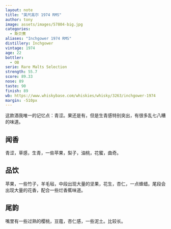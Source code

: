 ```yaml
---
layout: note
title: "英尺高尔 1974 RMS"
author: tony
image: assets/images/57804-big.jpg
categories:
  - 斯贝赛
aliases: "Inchgower 1974 RMS"
distillery: Inchgower
vintage: 1974
age: 22
bottler:
  - OB
serie: Rare Malts Selection
strength: 55.7
score: 89.33
nose: 89
taste: 90
finish: 89
wb: https://www.whiskybase.com/whiskies/whisky/3263/inchgower-1974
margin: -510px
---
```

这款酒我唯一的记忆点：青涩。果还是有，但是生青感特别突出，有很多乱七八糟的味道。

## 闻香
青涩，草感，生青，一些苹果，梨子，油桃，花蜜，曲奇。

## 品饮
苹果，一些竹子，羊毛毡，中段出现大量的坚果，花生，杏仁，一点蜂蜡。尾段会出现大量的花香，配合一些烂香蕉味道。

## 尾韵
嘴里有一些过熟的樱桃，豆蔻，杏仁感，一些泥土。比较长。
